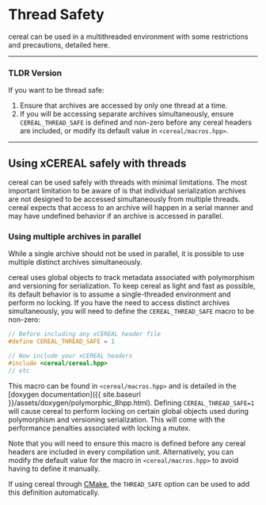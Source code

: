 Thread Safety
============

cereal can be used in a multithreaded environment with some restrictions and precautions, detailed here.

---

### TLDR Version

If you want to be thread safe:

1. Ensure that archives are accessed by only one thread at a time.
2. If you will be accessing separate archives simultaneously, ensure `CEREAL_THREAD_SAFE` is defined and non-zero before
   any cereal headers are included, or modify its default value in `<cereal/macros.hpp>`.

---

## Using xCEREAL safely with threads

cereal can be used safely with threads with minimal limitations. The most important limitation to be aware of is that
individual serialization archives are not designed to be accessed simultaneously from multiple threads. cereal expects that access
to an archive will happen in a serial manner and may have undefined behavior if an archive is accessed in parallel. 

### Using multiple archives in parallel

While a single archive should not be used in parallel, it is possible to use multiple distinct archives simultaneously.

cereal uses global objects to track metadata associated with polymorphism and versioning for serialization.
To keep cereal as light and fast as possible, its default behavior is to assume a single-threaded environment and
perform no locking. If you have the need to access distinct archives simultaneously, you will need to define the
`CEREAL_THREAD_SAFE` macro to be non-zero:

```cpp
// Before including any xCEREAL header file
#define CEREAL_THREAD_SAFE = 1

// Now include your xCEREAL headers
#include <cereal/cereal.hpp> 
// etc
```

This macro can be found in `<cereal/macros.hpp>` and is detailed in the [doxygen documentation]({{ site.baseurl
}}/assets/doxygen/polymorphic_8hpp.html).  Defining `CEREAL_THREAD_SAFE=1` will cause cereal to perform locking on
certain global objects used during polymorphism and versioning serialization. This will come with the performance
penalties associated with locking a mutex.

Note that you will need to ensure this macro is defined before any cereal headers are included in every compilation
unit. Alternatively, you can modify the default value for the macro in `<cereal/macros.hpp>` to avoid having to define
it manually.

If using cereal through [CMake](http://cmake.org), the `THREAD_SAFE` option can be used to add this definition
automatically.

